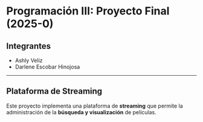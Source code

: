 # Programación III: Proyecto Final (2025-0)

## Integrantes
* Ashly Veliz
* Darlene Escobar Hinojosa
  
---
## Plataforma de Streaming
Este proyecto implementa una plataforma de **streaming** que permite la administración de la **búsqueda y visualización** de películas.
